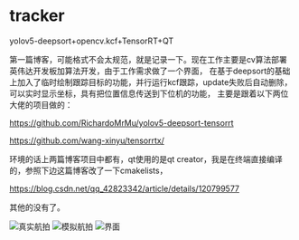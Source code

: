 # tracker
yolov5-deepsort+opencv.kcf+TensorRT+QT

第一篇博客，可能格式不会太规范，就是记录一下。现在工作主要是cv算法部署英伟达开发板加算法开发，由于工作需求做了一个界面，
在基于deepsort的基础上加入了临时绘制跟踪目标的功能，并行运行kcf跟踪，update失败后自动删除，可以实时显示坐标，具有把位置信息传送到下位机的功能，
主要是跟着以下两位大佬的项目做的：

https://github.com/RichardoMrMu/yolov5-deepsort-tensorrt

https://github.com/wang-xinyu/tensorrtx/

环境的话上两篇博客项目中都有，qt使用的是qt creator，我是在终端直接编译的，参照下边这篇博客改了一下cmakelists，

https://blog.csdn.net/qq_42823342/article/details/120799577

其他的没有了。

![真实航拍](https://s4.ax1x.com/2022/01/20/7cS7c9.png)
![模拟航拍](https://s4.ax1x.com/2022/01/20/7cpcCD.png)
![界面](https://s4.ax1x.com/2022/01/20/7c9Vq1.png)



